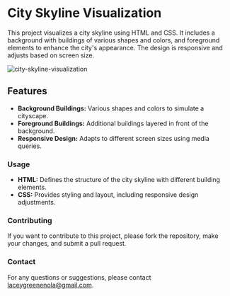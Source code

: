 # City Skyline Visualization

This project visualizes a city skyline using HTML and CSS. It includes a background with buildings of various shapes and colors, and foreground elements to enhance the city's appearance. The design is responsive and adjusts based on screen size.

![city-skyline-visualization](https://github.com/user-attachments/assets/29f38a2f-f2ca-4319-8836-fa192f9bc409)

## Features

- **Background Buildings:** Various shapes and colors to simulate a cityscape.
- **Foreground Buildings:** Additional buildings layered in front of the background.
- **Responsive Design:** Adapts to different screen sizes using media queries.


### Usage

- **HTML:** Defines the structure of the city skyline with different building elements.
- **CSS:** Provides styling and layout, including responsive design adjustments.

### Contributing

If you want to contribute to this project, please fork the repository, make your changes, and submit a pull request.


### Contact

For any questions or suggestions, please contact laceygreenenola@gmail.com.

